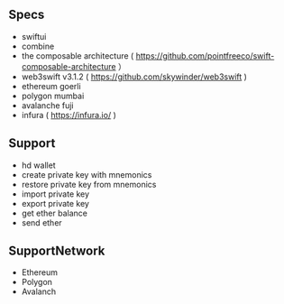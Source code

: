 ## Specs

- swiftui
- combine
- the composable architecture ( https://github.com/pointfreeco/swift-composable-architecture ）
- web3swift v3.1.2 ( https://github.com/skywinder/web3swift )
- ethereum goerli
- polygon mumbai
- avalanche fuji
- infura ( https://infura.io/ )

## Support

- hd wallet
- create private key with mnemonics
- restore private key from mnemonics
- import private key
- export private key
- get ether balance
- send ether

## SupportNetwork

- Ethereum
- Polygon
- Avalanch
